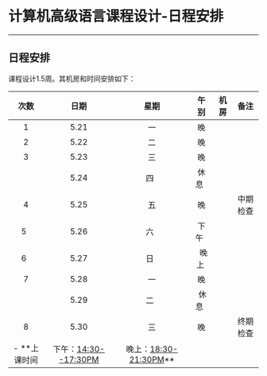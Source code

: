 # 计算机高级语言课程设计-日程安排
---
## 日程安排
课程设计1.5周。其机房和时间安排如下：

|  次数  |  日期   |  星期  |  午别  |  机房  |  备注  |
| :--: | :---: | :--: | :--: | :--: | :--: |
|  1   | 5.21  |  一   |  晚   |   |      |
|  2   | 5.22  |  二   |  晚   |   |      |
|  3   | 5.23  |  三   |  晚   |   |      |
|     | 5.24  |  四   |  休息   |   |  |
|  4   | 5.25  |  五   |  晚   |   |  中期检查|
|  5   | 5.26  |  六   |  下午   |   |      |
|  6   | 5.27 |  日   |   晚上  |   |      |
|  7   | 5.28 |  一   |  晚   |   |  |
|     | 5.29 |  二   |  休息   |   |  |
|  8   | 5.30 |  三   |  晚   |   | 终期检查 |
- **上课时间  |下午：<u>14:30--17:30PM</u>  | 晚上：<u>18:30-21:30PM</u>**
